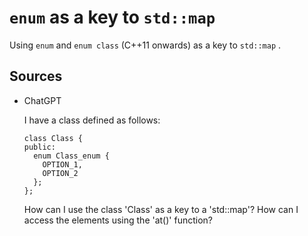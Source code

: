 # `enum` as a key to `std::map`

Using `enum` and `enum class` (C++11 onwards) as a key to `std::map` .

## Sources

- ChatGPT

  I have a class defined as follows:

    ```
    class Class {
    public:
      enum Class_enum {
        OPTION_1,
        OPTION_2
      };
    };
    ```
    
    How can I use the class 'Class' as a key to a 'std::map'? How can I access the elements using the 'at()' function?
